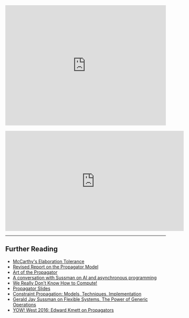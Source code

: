 <style>
  .content img
  {
    width: 100%;
  }
</style>

<div style="padding:75% 0 0 0;position:relative;"><iframe src="https://player.vimeo.com/video/12184930?byline=0&portrait=0" style="position:absolute;top:0;left:0;width:100%;height:100%;" frameborder="0" allow="autoplay; fullscreen" allowfullscreen></iframe></div><script src="https://player.vimeo.com/api/player.js"></script>

<br/>

<iframe style="height:315px;" width="560" height="315" src="https://www.youtube.com/embed/acZkF6Q2XKs" frameborder="0" allow="accelerometer; autoplay; encrypted-media; gyroscope; picture-in-picture" allowfullscreen></iframe>

---

<!-- TODO: What are they? How do they work? -->

## Further Reading

- [McCarthy's Elaboration Tolerance](http://jmc.stanford.edu/articles/elaboration.html)
- [Revised Report on the Propagator Model](https://groups.csail.mit.edu/mac/users/gjs/propagators/)
- [Art of the Propagator](https://www.researchgate.net/publication/38004425_The_Art_of_the_Propagator)
- [A conversation with Sussman on AI and asynchronous programming](https://news.ycombinator.com/item?id=10388795)
- [We Really Don't Know How to Compute!](https://www.infoq.com/presentations/We-Really-Dont-Know-How-To-Compute/)
- [Propagator Slides](https://qfpl.io/share/talks/propagators/slides.pdf)
- [Constraint Propagation: Models, Techniques, Implementation](http://www.ps.uni-saarland.de/Papers/abstracts/tackDiss.pdf)
- [Gerald Jay Sussman on Flexible Systems, The Power of Generic Operations](https://vimeo.com/151465912)
- [YOW! West 2016: Edward Kmett on Propagators](https://www.youtube.com/watch?v=ctT425sPAm4)

